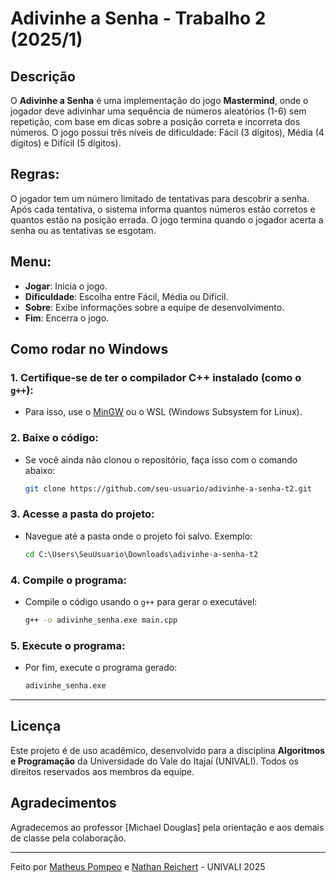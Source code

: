 # Adivinhe a Senha - Trabalho 2 (2025/1)

## Descrição
O **Adivinhe a Senha** é uma implementação do jogo **Mastermind**, onde o jogador deve adivinhar uma sequência de números aleatórios (1-6) sem repetição, com base em dicas sobre a posição correta e incorreta dos números. O jogo possui três níveis de dificuldade: Fácil (3 dígitos), Média (4 dígitos) e Difícil (5 dígitos).

## Regras:
O jogador tem um número limitado de tentativas para descobrir a senha.
Após cada tentativa, o sistema informa quantos números estão corretos e quantos estão na posição errada.
O jogo termina quando o jogador acerta a senha ou as tentativas se esgotam.

## Menu:
- **Jogar**: Inicia o jogo.
- **Dificuldade**: Escolha entre Fácil, Média ou Difícil.
- **Sobre**: Exibe informações sobre a equipe de desenvolvimento.
- **Fim**: Encerra o jogo.

## Como rodar no Windows

### 1. Certifique-se de ter o compilador C++ instalado (como o `g++`):
   - Para isso, use o [MinGW](http://www.mingw.org/) ou o WSL (Windows Subsystem for Linux).

### 2. Baixe o código:
   - Se você ainda não clonou o repositório, faça isso com o comando abaixo:
     ```bash
     git clone https://github.com/seu-usuario/adivinhe-a-senha-t2.git
     ```

### 3. Acesse a pasta do projeto:
   - Navegue até a pasta onde o projeto foi salvo. Exemplo:
     ```cmd
     cd C:\Users\SeuUsuario\Downloads\adivinhe-a-senha-t2
     ```

### 4. Compile o programa:
   - Compile o código usando o `g++` para gerar o executável:
     ```cmd
     g++ -o adivinhe_senha.exe main.cpp
     ```

### 5. Execute o programa:
   - Por fim, execute o programa gerado:
     ```cmd
     adivinhe_senha.exe
     ```

---

## Licença

Este projeto é de uso acadêmico, desenvolvido para a disciplina **Algoritmos e Programação** da Universidade do Vale do Itajaí (UNIVALI). Todos os direitos reservados aos membros da equipe.

## Agradecimentos

Agradecemos ao professor [Michael Douglas] pela orientação e aos demais de classe pela colaboração.

---

Feito por [Matheus Pompeo](https://github.com/mapompeo) e [Nathan Reichert](https://github.com/1snxw) - UNIVALI 2025
